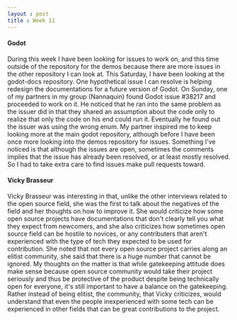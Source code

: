 ```yaml
---
layout : post
title : Week 11
---
```


#### Godot

  During this week I have been looking for issues to work on, and this time outside of the repository for the demos because there are more issues in the other repository I can look at. This Saturday, I have been looking at the godot-docs repository. One hypothetical issue I can resolve is helping redesign the documentations for a future version of Godot. On Sunday, one of my partners in my group (Nannaquin) found Godot issue #38217 and proceeded to work on it. He noticed that he ran into the same problem as the issuer did in that they shared an assumption about the code only to realize that only the code on his end could run it. Eventually he found out the issuer was using the wrong enum. My partner inspired me to keep looking more at the main godot repository, although before I have been once more looking into the demos repository for issues. Something I've noticed is that although the issues are open, sometimes the comments implies that the issue has already been resolved, or at least mostly resolved. So I had to take extra care to find issues make pull requests toward. 
  
#### Vicky Brasseur

  Vicky Brasseur was interesting in that, unlike the other interviews related to the open source field, she was the first to talk about the negatives of the field and her thoughts on how to improve it. She would criticize how some open source projects have documentations that don't clearly tell you what they expect from newcomers, and she also criticizes how sometimes open source field can be hostile to novices, or any contributers that aren't experienced with the type of tech they expected to be used for contribution. She noted that not every open source project carries along an elitist community, she said that there is a huge number that cannot be ignored. My thoughts on the matter is that while gatekeeping attitude does make sense because open source community would take their project seriously and thus be protective of the product despite being technically open for everyone, it's still important to have a balance on the gatekeeping. Rather instead of being elitist, the community, that Vicky criticizes, would understand that even the people inexperienced with some tech can be experienced in other fields that can be great contributions to the project.
  
#### 
